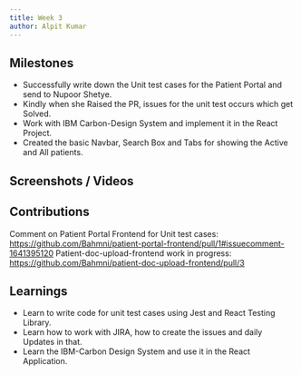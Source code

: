 ```yaml
---
title: Week 3
author: Alpit Kumar
---
```


## Milestones
- Successfully write down the Unit test cases for the Patient Portal and send to Nupoor Shetye.
- Kindly when she Raised the PR, issues for the unit test occurs which get Solved.
- Work with IBM Carbon-Design System and implement it in the React Project.
- Created the basic Navbar, Search Box and Tabs for showing the Active and All patients.


## Screenshots / Videos 

## Contributions
Comment on Patient Portal Frontend for Unit test cases: https://github.com/Bahmni/patient-portal-frontend/pull/1#issuecomment-1641395120
Patient-doc-upload-frontend work in progress: https://github.com/Bahmni/patient-doc-upload-frontend/pull/3
## Learnings
- Learn to write code for unit test cases using Jest and React Testing Library.
- Learn how to work with JIRA, how to create the issues and daily Updates in that.
- Learn the IBM-Carbon Design System and use it in the React Application.